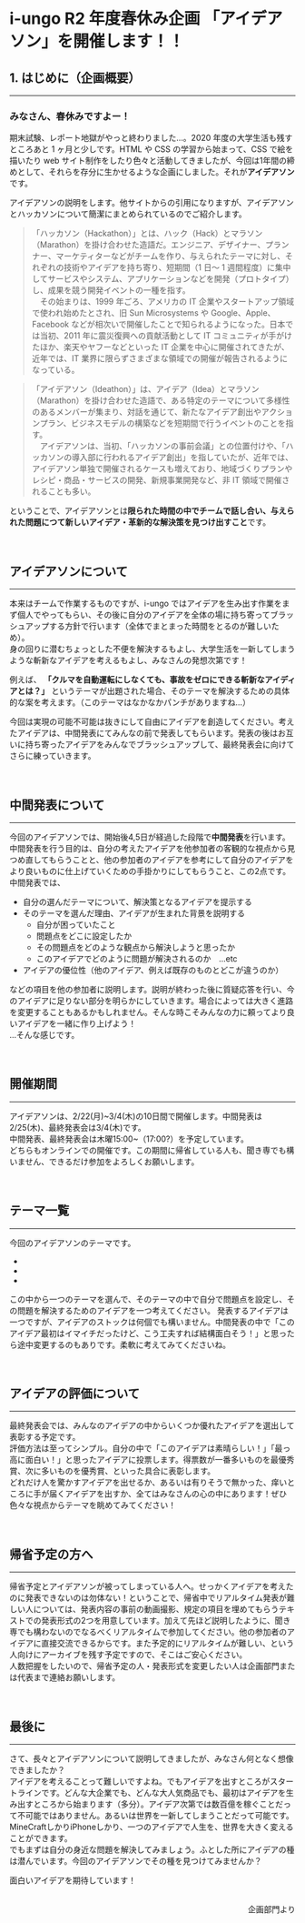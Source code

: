 # i-ungo R2 年度春休み企画 「アイデアソン」を開催します！！

## 1. はじめに（企画概要）
---
### みなさん、春休みですよー！

期末試験、レポート地獄がやっと終わりました...。2020 年度の大学生活も残すところあと 1 ヶ月と少しです。HTML や CSS の学習から始まって、CSS で絵を描いたり web サイト制作をしたり色々と活動してきましたが、今回は1年間の締めとして、それらを存分に生かせるような企画にしました。それが**アイデアソン**です。

アイデアソンの説明をします。他サイトからの引用になりますが、アイデアソンとハッカソンについて簡潔にまとめられているのでご紹介します。

> 「ハッカソン（Hackathon）」とは、ハック（Hack）とマラソン（Marathon）を掛け合わせた造語だ。エンジニア、デザイナー、プランナー、マーケティターなどがチームを作り、与えられたテーマに対し、それぞれの技術やアイデアを持ち寄り、短期間（1 日～ 1 週間程度）に集中してサービスやシステム、アプリケーションなどを開発（プロトタイプ）し、成果を競う開発イベントの一種を指す。  
> 　その始まりは、1999 年ごろ、アメリカの IT 企業やスタートアップ領域で使われ始めたとされ、旧 Sun Microsystems や Google、Apple、Facebook などが相次いで開催したことで知られるようになった。日本では当初、2011 年に震災復興への貢献活動として IT コミュニティが手がけたほか、楽天やヤフーなどといった IT 企業を中心に開催されてきたが、近年では、IT 業界に限らずさまざまな領域での開催が報告されるようになっている。  
  
> 「アイデアソン（Ideathon）」は、アイデア（Idea）とマラソン（Marathon）を掛け合わせた造語で、ある特定のテーマについて多様性のあるメンバーが集まり、対話を通じて、新たなアイデア創出やアクションプラン、ビジネスモデルの構築などを短期間で行うイベントのことを指す。  
> 　アイデアソンは、当初、「ハッカソンの事前会議」との位置付けや、「ハッカソンの導入部に行われるアイデア創出」を指していたが、近年では、アイデアソン単独で開催されるケースも増えており、地域づくりプランやレシピ・商品・サービスの開発、新規事業開発など、非 IT 領域で開催されることも多い。

ということで、アイデアソンとは**限られた時間の中でチームで話し合い、与えられた問題につて新しいアイデア・革新的な解決策を見つけ出すこと**です。  
  
  <br>

## アイデアソンについて  
---
本来はチームで作業するものですが、i-ungo ではアイデアを生み出す作業をまず個人でやってもらい、その後に自分のアイデアを全体の場に持ち寄ってブラッシュアップする方針で行います（全体でまとまった時間をとるのが難しいため）。  
身の回りに潜むちょっとした不便を解決するもよし、大学生活を一新してしまうような斬新なアイデアを考えるもよし、みなさんの発想次第です！
  
例えば、 **「クルマを自動運転にしなくても、事故をゼロにできる斬新なアイディアとは？」** というテーマが出題された場合、そのテーマを解決するための具体的な案を考えます。（このテーマはなかなかパンチがありますね...）  
  
今回は実現の可能不可能は抜きにして自由にアイデアを創造してください。考えたアイデアは、中間発表にてみんなの前で発表してもらいます。発表の後はお互いに持ち寄ったアイデアをみんなでブラッシュアップして、最終発表会に向けてさらに練っていきます。  
  
  <br>

## 中間発表について  
---  
今回のアイデアソンでは、開始後4,5日が経過した段階で**中間発表**を行います。  
中間発表を行う目的は、自分の考えたアイデアを他参加者の客観的な視点から見つめ直してもらうことと、他の参加者のアイデアを参考にして自分のアイデアをより良いものに仕上げていくための手掛かりにしてもらうこと、この2点です。  
中間発表では、
  
- 自分の選んだテーマについて、解決策となるアイデアを提示する
- そのテーマを選んだ理由、アイデアが生まれた背景を説明する
    - 自分が困っていたこと
    - 問題点をどこに設定したか
    - その問題点をどのような観点から解決しようと思ったか
    - このアイデアでどのように問題が解決されるのか　...etc
- アイデアの優位性（他のアイデア、例えば既存のものとどこが違うのか）
  
などの項目を他の参加者に説明します。説明が終わった後に質疑応答を行い、今のアイデアに足りない部分を明らかにしていきます。場合によっては大きく進路を変更することもあるかもしれません。そんな時こそみんなの力に頼ってより良いアイデアを一緒に作り上げよう！  
...そんな感じです。
  
  <br>

## 開催期間
---
アイデアソンは、2/22(月)~3/4(木)の10日間で開催します。中間発表は2/25(木)、最終発表会は3/4(木)です。  
中間発表、最終発表会は木曜15:00~（17:00?）を予定しています。  
どちらもオンラインでの開催です。この期間に帰省している人も、聞き専でも構いません、できるだけ参加をよろしくお願いします。
  
  <br>

## テーマ一覧
---
今回のアイデアソンのテーマです。

- 
- 
- 

この中から一つのテーマを選んで、そのテーマの中で自分で問題点を設定し、その問題を解決するためのアイデアを一つ考えてください。
発表するアイデアは一つですが、アイデアのストックは何個でも構いません。中間発表の中で「このアイデア最初はイマイチだったけど、こう工夫すれば結構面白そう！」と思ったら途中変更するのもありです。柔軟に考えてみてくださいね。
  
  <br>

## アイデアの評価について
---
最終発表会では、みんなのアイデアの中からいくつか優れたアイデアを選出して表彰する予定です。  
評価方法は至ってシンプル。自分の中で「このアイデアは素晴らしい！」「最っ高に面白い！」と思ったアイデアに投票します。得票数が一番多いものを最優秀賞、次に多いものを優秀賞、といった具合に表彰します。  
どれだけ人を驚かすアイデアを出せるか、あるいは有りそうで無かった、痒いところに手が届くアイデアを出すか、全てはみなさんの心の中にあります！ぜひ色々な視点からテーマを眺めてみてください！  
  
  <br>

## 帰省予定の方へ
---
帰省予定とアイデアソンが被ってしまっている人へ。せっかくアイデアを考えたのに発表できないのは勿体ない！ということで、帰省中でリアルタイム発表が難しい人については、発表内容の事前の動画撮影、規定の項目を埋めてもらうテキストでの発表形式の2つを用意しています。加えて先ほど説明したように、聞き専でも構わないのでなるべくリアルタイムで参加してください。他の参加者のアイデアに直接交流できるからです。また予定的にリアルタイムが難しい、という人向けにアーカイブを残す予定ですので、そこはご安心ください。  
人数把握をしたいので、帰省予定の人・発表形式を変更したい人は企画部門または代表まで連絡お願いします。  
  
  <br>

## 最後に
---
さて、長々とアイデアソンについて説明してきましたが、みなさん何となく想像できましたか？  
アイデアを考えることって難しいですよね。でもアイデアを出すところがスタートラインです。どんな大企業でも、どんな大人気商品でも、最初はアイデアを生み出すところから始まります（多分）。アイデア次第では数百億を稼ぐことだって不可能ではありません。あるいは世界を一新してしまうことだって可能です。MineCraftしかりiPhoneしかり、一つのアイデアで人生を、世界を大きく変えることができます。  
でもまずは自分の身近な問題を解決してみましょう。ふとした所にアイデアの種は潜んでいます。今回のアイデアソンでその種を見つけてみませんか？  
  
面白いアイデアを期待しています！  
<br>
<div style="text-align: right;">企画部門より</div>
